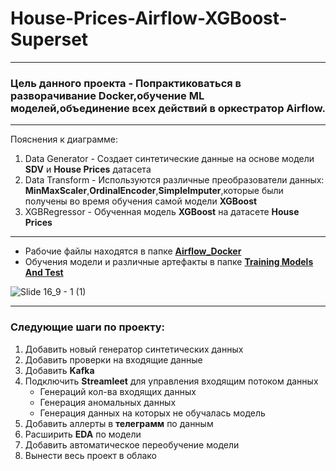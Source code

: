 # House-Prices-Airflow-XGBoost-Superset
---
### Цель данного проекта - Попрактиковаться в разворачивание Docker,обучение ML моделей,объединение всех действий в оркестратор Airflow.
---
Пояснения к диаграмме:
1. Data Generator - Создает синтетические данные на основе модели **SDV** и **House Prices** датасета
2. Data Transform - Используются различные преобразователи данных: **MinMaxScaler**,**OrdinalEncoder**,**SimpleImputer**,которые были получены во время обучения самой модели **XGBoost**
3. XGBRegressor - Обученная модель **XGBoost** на датасете **House Prices**
---
- Рабочие файлы находятся в папке [**Airflow_Docker**](https://github.com/ArtamonowAleksey/House-Prices-Airflow-Superset/tree/main/Airflow_Docker)
- Обучения модели и различные артефакты в папке [**Training Models And Test**](https://github.com/ArtamonowAleksey/House-Prices-Airflow-Superset/tree/main/Training%20Models%20And%20Test)

![Slide 16_9 - 1 (1)](https://github.com/user-attachments/assets/241e054c-5203-4e60-944a-b922f04db5c2)

---
### Следующие шаги по проекту:
1. Добавить новый генератор синтетических данных
2. Добавить проверки на входящие данные
3. Добавить **Kafka**
4. Подключить **Streamleet** для управления входящим потоком данных
   - Генераций кол-ва входящих данных
   - Генерация аномальных данных
   - Генерация данных на которых не обучалась модель
5. Добавить аллерты в **телеграмм** по данным
6. Расширить **EDA** по модели
7. Добавить автоматическое переобучение модели
8. Вынести весь проект в облако
